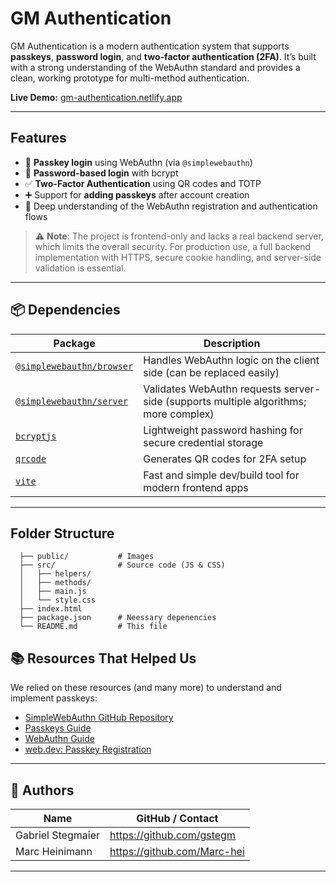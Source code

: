 # GM Authentication

GM Authentication is a modern authentication system that supports **passkeys**, **password login**, and **two-factor authentication (2FA)**. It’s built with a strong understanding of the WebAuthn standard and provides a clean, working prototype for multi-method authentication.

**Live Demo:** [gm-authentication.netlify.app](https://gm-authentication.netlify.app)

---

## Features

- 🔐 **Passkey login** using WebAuthn (via `@simplewebauthn`)
- 🔑 **Password-based login** with bcrypt
- ✅ **Two-Factor Authentication** using QR codes and TOTP
- ➕ Support for **adding passkeys** after account creation
- 🧠 Deep understanding of the WebAuthn registration and authentication flows

> ⚠️ **Note**: The project is frontend-only and lacks a real backend server, which limits the overall security. For production use, a full backend implementation with HTTPS, secure cookie handling, and server-side validation is essential.

---

## 📦 Dependencies

| Package | Description |
|--------|-------------|
| [`@simplewebauthn/browser`](https://www.npmjs.com/package/@simplewebauthn/browser) | Handles WebAuthn logic on the client side (can be replaced easily) |
| [`@simplewebauthn/server`](https://www.npmjs.com/package/@simplewebauthn/server) | Validates WebAuthn requests server-side (supports multiple algorithms; more complex) |
| [`bcryptjs`](https://www.npmjs.com/package/bcryptjs) | Lightweight password hashing for secure credential storage |
| [`qrcode`](https://www.npmjs.com/package/qrcode) | Generates QR codes for 2FA setup |
| [`vite`](https://www.npmjs.com/package/vite) | Fast and simple dev/build tool for modern frontend apps |

---

## Folder Structure
```
  ├── public/           # Images
  ├── src/              # Source code (JS & CSS)
  │   ├── helpers/
  │   ├── methods/
  │   ├── main.js
  │   └── style.css
  ├── index.html        
  ├── package.json      # Neessary depenencies        
  └── README.md         # This file
```


## 📚 Resources That Helped Us

We relied on these resources (and many more) to understand and implement passkeys:

- [SimpleWebAuthn GitHub Repository](https://github.com/MasterKale/SimpleWebAuthn/blob/master/packages/)
- [Passkeys Guide](https://www.passkeys.com/guide)
- [WebAuthn Guide](https://webauthn.guide/)
- [web.dev: Passkey Registration](https://web.dev/articles/passkey-registration)

---

## 👥 Authors

| Name               | GitHub / Contact            |
|--------------------|-----------------------------|
| Gabriel Stegmaier  | https://github.com/gstegm   |
| Marc Heinimann     | https://github.com/Marc-hei |

---

